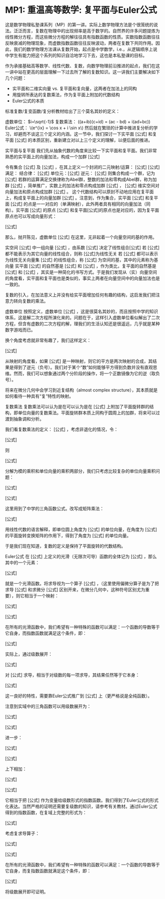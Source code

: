 # MP1: 重温高等数学: 复平面与Euler公式

这是数学物理私塾课系列（MP）的第一讲。实际上数学物理方法是个很笼统的说法。泛泛而言，复数在物理中的出现频率是高于数学的。自然界的许多问题提炼为线性微分方程，而这些微分方程的解往往具有指数函数的性质。实数指数函数往往反映衰减的物理现象，而虚数指数函数往往反映波动，两者在复数下共同作用。因此，我们的数学物理方法课从复数开始，起点是中学数学，i.e.，从逻辑顺序上说中学生有能力把这个系列的知识自洽地学习下去，这也是本私塾课的目标。

作为承接基础高等数学、线性代数、复数，向数学物理前沿推进的起点，我们在这一讲中站在更高的层面理解一下过去所了解的复数知识。这一讲我们主要解决如下几个问题：

- 实平面和二维实向量 vs. 复平面和复向量，这两者在加法上的同构
- 用旋转所表达的复数乘法，作为复平面上附加的代数结构
- Euler公式的本质

标准复数/复变函数/复分析教材给出了三个莫名其妙的定义：

虚数单位： $i=\sqrt{-1}$
复数乘法： \((a+ib)(c+id) = (ac - bd) + i(ad+bc)\)
Euler公式： \\(e^{ix} = \cos x + i \sin x\\)
然后就在繁琐的计算中推进复分析的学习，却避而不谈这三个定义的内涵。这一节中，我们探讨一下实平面 [公式] 和复平面 [公式] 的本质区别，重新建立对以上三个定义的理解，以便后面的推进。

实平面与复平面
我们先从抽象代数的角度来比较一下实平面和复平面。我们非常熟悉的实平面上的向量加法，构成一个加群 [公式]

令有集合 [公式] 及 [公式] ，在其上定义一个封闭的二元映射/运算：
[公式]
[公式]
满足：
结合律： [公式]
单位元：[公式]
逆元： [公式]
则集合构成一个群，记为 [公式]
若群的运算满足交换律称为Abel群，整数的加法和零构成Abel群，称为加群 [公式] ，简单推广，实数上的加法和零点构成加群 [公式] ， [公式] 维实空间对向量加法和原点构成加群 [公式] 。
这个代数结构可以原封不动地应用在复平面上，构成复平面上的向量加群 [公式] 。注意到，作为集合，实平面 [公式] 和复平面 [公式] 的点是一一对应的（单满映射），此外两者具有相同的向量加法（同构）。实平面 [公式] 的原点 [公式] 和复平面[公式]的原点也是对应的，因为复平面原点也可以写成向量形式：

[公式]

那么，抛开陈见，虚数单位 [公式] 在这里，无非起着一个向量空间的基的作用。

实空间 [公式] 中一组向量 [公式] ，由系数 [公式] 决定了线性组合[公式]
若 [公式] 都不能表示为其它向量的线性组合，则称 [公式]为线性无关
若 [公式] 都可以表示为线性无关向量集 [公式] 的线性组合，称 [公式] 为空间的基，其中的元素称为基向量
实平面 [公式] 的自然基是 [公式] 和 [公式] ，作为类比，复平面的自然基是 [公式] 和 [公式] ，其实是一种简化的书写方式。于是我们发现从（实）向量空间的角度看，实平面和复平面也是类似的，事实上两者在向量空间中的向量加法也是一致的。

复数的引入，在加法意义上并没有给实平面增加任何有趣的结构，这启发我们把注意力转向复数的乘法。

虚数单位
按照定义，虚数单位 [公式] ，这是很莫名其妙的，而且按照中学的知识体系，这是解二次方程所演化来的。问题在于，这样引入虚数单位看似解出了二次方程，但含有虚数的二次方程的解，理我们的生活认知还是很遥远，几乎就是某种数字游戏而已。

换个角度考虑就非常有趣了，我们这样定义：

[公式]

从映射的角度看，如果 [公式] 是一种映射，则它的平方是两次映射的合成，其结果是得到了逆元（负号）。我们对于某个“数”如何能够平方得到负数并没有直观思维。然而，我们可以想象通过两个分阶段的操作，将一个正数镜像为它的逆（取负号）。

将来在微分几何中会学习到近复结构（almost complex structure），其本质就是如何看待一种具有“复”特性的映射。


复数乘法
复数乘法可以认为是在可以认为是在 [公式] 上附加了平面旋转群的结构，即单位向量的复数乘法。平面旋转群本质上同构于圆周上的加群，将来可以过渡到抽象调和分析。

我们看复数乘法的定义： [公式] ，考虑非退化的情况，令：

[公式]

则

[公式]

分解为模的乘积和单位向量的乘积两部分，我们只考虑比较复杂的单位向量乘积问题：

[公式]

[公式]

这里用到了中学的三角函数公式。改写成矩阵乘法：

[公式]

用线性代数的语言解释，即单位圆上角度为 [公式] 的单位向量，在角度为 [公式] 的平面旋转变换矩阵的作用下，得到了角度为 [公式] 的单位向量。

于是我们现在知道，复数的定义是保持了平面旋转的代数结构。



Euler公式
在 [公式] 上定义的光滑（无限次可导）函数的全体记为 [公式] ，那么其中的一个元素：

[公式]

就是一个光滑函数。将求导视为一个算子 [公式] ，（这里使用偏微分算子是为了把求导 [公式] 和求微分 [公式] 区别开来，在微分几何中，这种符号区别尤为重要），则它相当于一个映射：

[公式]

[公式]

在所有的光滑函数中，我们希望有一种特殊的函数可以满足：一个函数的导数等于它自身，而指数函数就满足这个条件，即：

[公式]

实际上，通过级数展开：

[公式]

对 [公式] 求导，相当于对级数的每一项求导，其结果任然等于它本身：

[公式]

这一良好的特性，需要靠Euler公式推广到 [公式] 上（更严格说是全纯函数）。



注意到实域中的三角函数可以用级数展开为：

[公式]

[公式]

进一步：

[公式]

[公式]

上下相加：

[公式]

[公式]

它相当于把 [公式] 作为变量给级数形式的指数函数。我们得到了Euler公式的形式化表达。当然严格的证明还需要复级数的知识，请参考有关教材。通过Euler公式得到的指数函数，在复域上完整的形式为：

[公式]

考虑复求导算子：

[公式]

[公式]

在所有的光滑函数中，我们希望有一种特殊的函数可以满足：一个函数的导数等于它自身，而复指数函数就满足这个条件，即：

[公式]

将级数展开即可证明。